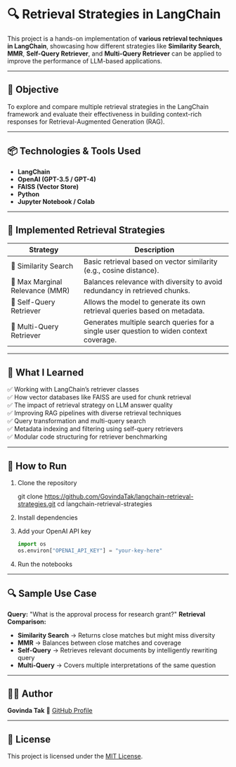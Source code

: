 # 🔍 Retrieval Strategies in LangChain

This project is a hands-on implementation of **various retrieval techniques in LangChain**, showcasing how different strategies like **Similarity Search**, **MMR**, **Self-Query Retriever**, and **Multi-Query Retriever** can be applied to improve the performance of LLM-based applications.

---

## 🎯 Objective

To explore and compare multiple retrieval strategies in the LangChain framework and evaluate their effectiveness in building context-rich responses for Retrieval-Augmented Generation (RAG).

---

## 📦 Technologies & Tools Used

- **LangChain**
- **OpenAI (GPT-3.5 / GPT-4)**
- **FAISS (Vector Store)**
- **Python**
- **Jupyter Notebook / Colab**

---

## 🔧 Implemented Retrieval Strategies

| Strategy              | Description                                                                 |
|-----------------------|-----------------------------------------------------------------------------|
| 🔹 Similarity Search   | Basic retrieval based on vector similarity (e.g., cosine distance).         |
| 🔹 Max Marginal Relevance (MMR) | Balances relevance with diversity to avoid redundancy in retrieved chunks. |
| 🔹 Self-Query Retriever | Allows the model to generate its own retrieval queries based on metadata.   |
| 🔹 Multi-Query Retriever | Generates multiple search queries for a single user question to widen context coverage. |

---

## 🧠 What I Learned

✅ Working with LangChain’s retriever classes  
✅ How vector databases like FAISS are used for chunk retrieval  
✅ The impact of retrieval strategy on LLM answer quality  
✅ Improving RAG pipelines with diverse retrieval techniques  
✅ Query transformation and multi-query search  
✅ Metadata indexing and filtering using self-query retrievers  
✅ Modular code structuring for retriever benchmarking


---

## 🚀 How to Run

1. Clone the repository  
 
   git clone https://github.com/GovindaTak/langchain-retrieval-strategies.git
   cd langchain-retrieval-strategies


2. Install dependencies

  

3. Add your OpenAI API key

   ```python
   import os
   os.environ["OPENAI_API_KEY"] = "your-key-here"
   ```

4. Run the notebooks 

---

## 🔍 Sample Use Case

**Query:** "What is the approval process for research grant?"
**Retrieval Comparison:**

* **Similarity Search** → Returns close matches but might miss diversity
* **MMR** → Balances between close matches and coverage
* **Self-Query** → Retrieves relevant documents by intelligently rewriting query
* **Multi-Query** → Covers multiple interpretations of the same question

---

## 🧑‍💻 Author

**Govinda Tak**
🔗 [GitHub Profile](https://github.com/Govinda-Tak)

---

## 📜 License

This project is licensed under the [MIT License](LICENSE).

